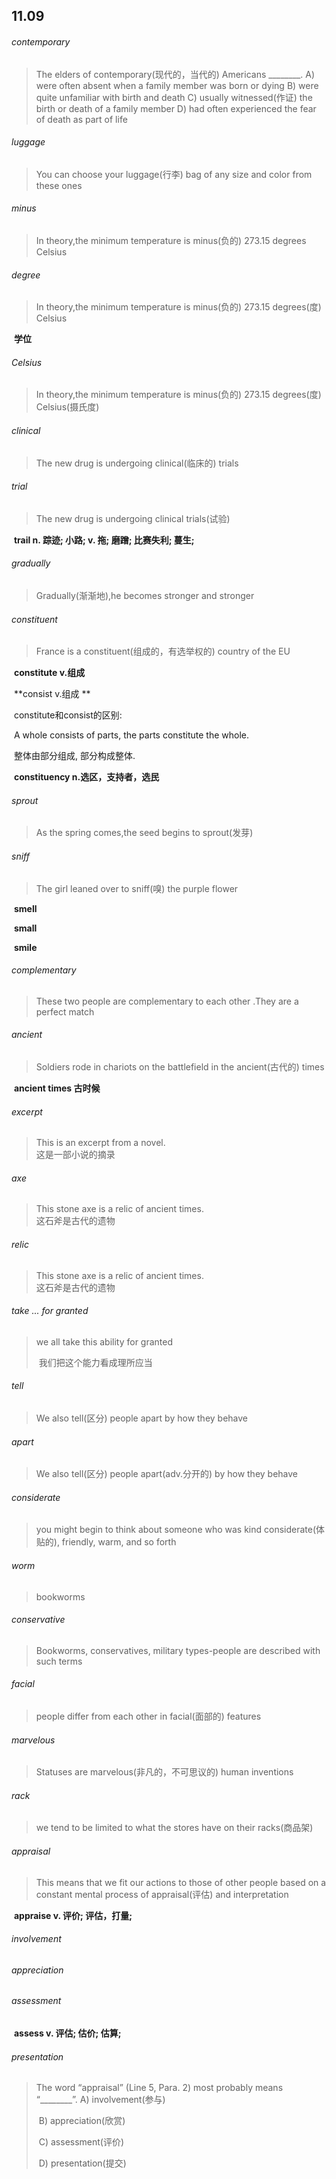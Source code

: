 ## 11.09

###### contemporary

> The elders of contemporary(现代的，当代的) Americans ________.
> 	A) were often absent when a family member was born or dying
> 	B) were quite unfamiliar with birth and death
> 	C) usually witnessed(作证) the birth or death of a family member
> 	D) had often experienced the fear of death as part of life



###### luggage

> You can choose your luggage(行李) bag of any size and color from these ones

###### minus

> In theory,the minimum temperature is minus(负的) 273.15 degrees Celsius

###### degree

> In theory,the minimum temperature is minus(负的) 273.15 degrees(度) Celsius

​	**学位**

###### Celsius

> In theory,the minimum temperature is minus(负的) 273.15 degrees(度) Celsius(摄氏度)

###### clinical

> The new drug is undergoing clinical(临床的) trials

###### trial

> The new drug is undergoing clinical trials(试验)

​	**trail	n.  踪迹; 小路; v.  拖; 磨蹭; 比赛失利; 蔓生;**



###### gradually

> Gradually(渐渐地),he becomes stronger and stronger

###### constituent

> France is a constituent(组成的，有选举权的) country of the EU

​	**constitute	v.组成**

​	**consist	v.组成	**

​	constitute和consist的区别:

​		A whole consists of parts, the parts constitute the whole.  

​			整体由部分组成, 部分构成整体.

​	**constituency	n.选区，支持者，选民**

###### sprout

> As the spring comes,the seed begins to sprout(发芽) 	

###### sniff

> The girl leaned over to sniff(嗅) the purple flower

​	**smell**

​	**small**

​	**smile**



###### complementary

> These two people are complementary to each other .They are a  perfect match

###### ancient

> Soldiers rode in chariots on the battlefield in the ancient(古代的) times

​	**ancient times	古时候**

###### excerpt

> This is an excerpt from a novel.  
> 	这是一部小说的摘录

###### axe

> This stone axe is a relic of ancient times.  
> 	这石斧是古代的遗物

###### relic

> This stone axe is a relic of ancient times.  
> 	这石斧是古代的遗物



###### take ... for granted

> we all take this ability for granted
>
> ​	我们把这个能力看成理所应当

###### tell

> We also tell(区分) people apart by how they behave

###### apart

> We also tell(区分) people apart(adv.分开的) by how they behave

###### considerate

> you might begin to think about someone who was kind considerate(体贴的), friendly, warm, and so forth

###### worm

> bookworms

###### conservative

> Bookworms, conservatives, military types-people are described with such terms

###### facial

> people differ from each other in facial(面部的) features

###### marvelous

> Statuses are marvelous(非凡的，不可思议的) human inventions

###### rack

> we tend to be limited to what the stores have on their racks(商品架)

###### appraisal

> This means that we fit our actions to those of other people based on a constant mental process of appraisal(评估) and interpretation

​	**appraise	v.  评价; 评估，打量;**

###### involvement

######  appreciation

######  assessment

​	**assess	v.  评估; 估价; 估算;**

######  presentation



> The word “appraisal” (Line 5, Para. 2) most probably means “________”.
> 	A) involvement(参与)
>
> ​	B) appreciation(欣赏)
>
> ​	C) assessment(评价)
>
> ​	D) presentation(提交)